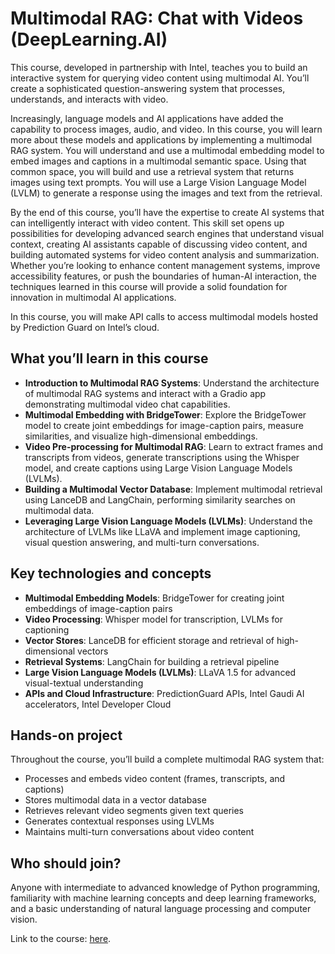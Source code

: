 # Multimodal RAG: Chat with Videos (DeepLearning.AI)

This course, developed in partnership with Intel, teaches you to build an interactive system for querying video content using multimodal AI. You’ll create a sophisticated question-answering system that processes, understands, and interacts with video. 

Increasingly, language models and AI applications have added the capability to process images, audio, and video. In this course, you will learn more about these models and applications by implementing a multimodal RAG system. You will understand and use a multimodal embedding model to embed images and captions in a multimodal semantic space. Using that common space, you will build and use a retrieval system that returns images using text prompts. You will use a Large Vision Language Model (LVLM) to generate a response using the images and text from the retrieval.

By the end of this course, you’ll have the expertise to create AI systems that can intelligently interact with video content. This skill set opens up possibilities for developing advanced search engines that understand visual context, creating AI assistants capable of discussing video content, and building automated systems for video content analysis and summarization. Whether you’re looking to enhance content management systems, improve accessibility features, or push the boundaries of human-AI interaction, the techniques learned in this course will provide a solid foundation for innovation in multimodal AI applications.

In this course, you will make API calls to access multimodal models hosted by Prediction Guard on Intel’s cloud.

## What you’ll learn in this course

* __Introduction to Multimodal RAG Systems__: Understand the architecture of multimodal RAG systems and interact with a Gradio app demonstrating multimodal video chat capabilities.
* __Multimodal Embedding with BridgeTower__: Explore the BridgeTower model to create joint embeddings for image-caption pairs, measure similarities, and visualize high-dimensional embeddings.
* __Video Pre-processing for Multimodal RAG__: Learn to extract frames and transcripts from videos, generate transcriptions using the Whisper model, and create captions using Large Vision Language Models (LVLMs).
* __Building a Multimodal Vector Database__: Implement multimodal retrieval using LanceDB and LangChain, performing similarity searches on multimodal data.
* __Leveraging Large Vision Language Models (LVLMs)__: Understand the architecture of LVLMs like LLaVA and implement image captioning, visual question answering, and multi-turn conversations.

## Key technologies and concepts

* __Multimodal Embedding Models__: BridgeTower for creating joint embeddings of image-caption pairs
* __Video Processing__: Whisper model for transcription, LVLMs for captioning
* __Vector Stores__: LanceDB for efficient storage and retrieval of high-dimensional vectors
* __Retrieval Systems__: LangChain for building a retrieval pipeline 
* __Large Vision Language Models (LVLMs)__: LLaVA 1.5 for advanced visual-textual understanding
* __APIs and Cloud Infrastructure__: PredictionGuard APIs, Intel Gaudi AI accelerators, Intel Developer Cloud

## Hands-on project

Throughout the course, you’ll build a complete multimodal RAG system that:
* Processes and embeds video content (frames, transcripts, and captions)
* Stores multimodal data in a vector database
* Retrieves relevant video segments given text queries
* Generates contextual responses using LVLMs
* Maintains multi-turn conversations about video content

## Who should join?

Anyone with intermediate to advanced knowledge of Python programming, familiarity with machine learning concepts and deep learning frameworks, and a basic understanding of natural language processing and computer vision.

Link to the course: [here](https://www.deeplearning.ai/short-courses/multimodal-rag-chat-with-videos/).
